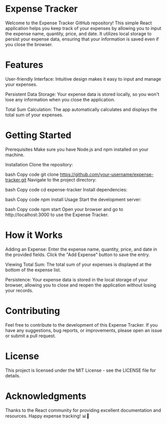 # Expense Tracker

Welcome to the Expense Tracker GitHub repository! This simple React application helps you keep track of your expenses by allowing you to input the expense name, quantity, price, and date. It utilizes local storage to persist your expense data, ensuring that your information is saved even if you close the browser.

# Features
User-friendly Interface: Intuitive design makes it easy to input and manage your expenses.

Persistent Data Storage: Your expense data is stored locally, so you won't lose any information when you close the application.

Total Sum Calculation: The app automatically calculates and displays the total sum of your expenses.

# Getting Started
Prerequisites
Make sure you have Node.js and npm installed on your machine.

Installation
Clone the repository:

bash
Copy code
git clone https://github.com/your-username/expense-tracker.git
Navigate to the project directory:

bash
Copy code
cd expense-tracker
Install dependencies:

bash
Copy code
npm install
Usage
Start the development server:

bash
Copy code
npm start
Open your browser and go to http://localhost:3000 to use the Expense Tracker.

# How it Works
Adding an Expense: Enter the expense name, quantity, price, and date in the provided fields. Click the "Add Expense" button to save the entry.

Viewing Total Sum: The total sum of your expenses is displayed at the bottom of the expense list.

Persistence: Your expense data is stored in the local storage of your browser, allowing you to close and reopen the application without losing your records.

# Contributing
Feel free to contribute to the development of this Expense Tracker. If you have any suggestions, bug reports, or improvements, please open an issue or submit a pull request.

# License
This project is licensed under the MIT License - see the LICENSE file for details.

# Acknowledgments
Thanks to the React community for providing excellent documentation and resources.
Happy expense tracking! 📊💸
